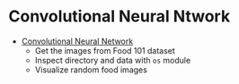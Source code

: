 # Convolutional Neural Ntwork

- <a href="">Convolutional Neural Network</a> 
    - Get the images from Food 101 dataset
    - Inspect directory and data with `os` module
    - Visualize random food images